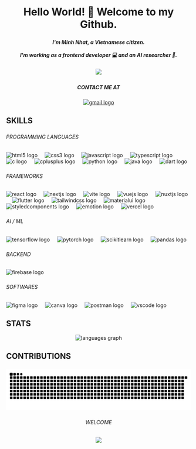 <h1 align="center">Hello World! 👋 Welcome to my Github.</h1>

###

<h5 align="center">I'm Minh Nhat, a Vietnamese citizen.<br><br>I'm working as a frontend developer 💻 and an AI researcher 🤖.</h5>

###

<div align="center">
  <img height="200" src="https://media.giphy.com/media/6ib6KPmkeAjDTxMxij/giphy.gif?cid=ecf05e47g94dsxq0dr1m5rft32j2yqnpg4o1tvlljew6ed4r&ep=v1_gifs_search&rid=giphy.gif&ct=g"  />
</div>

###

<h5 align="center">CONTACT ME AT</h5>

###

<div align="center">
  <a href="mailto:tqmnhat225@gmail.com" target="_blank">
    <img src="https://raw.githubusercontent.com/maurodesouza/profile-readme-generator/master/src/assets/icons/social/gmail/default.svg" width="72" height="40" alt="gmail logo"  />
  </a>
</div>

###

<h2 align="left">SKILLS</h2>

###

<h6 align="left">PROGRAMMING  LANGUAGES</h6>

###

<div align="left">
  <img src="https://skillicons.dev/icons?i=html" height="40" alt="html5 logo"  />
  <img width="12" />
  <img src="https://skillicons.dev/icons?i=css" height="40" alt="css3 logo"  />
  <img width="12" />
  <img src="https://skillicons.dev/icons?i=js" height="40" alt="javascript logo"  />
  <img width="12" />
  <img src="https://skillicons.dev/icons?i=ts" height="40" alt="typescript logo"  />
  <img width="12" />
  <img src="https://skillicons.dev/icons?i=c" height="40" alt="c logo"  />
  <img width="12" />
  <img src="https://skillicons.dev/icons?i=cpp" height="40" alt="cplusplus logo"  />
  <img width="12" />
  <img src="https://skillicons.dev/icons?i=py" height="40" alt="python logo"  />
  <img width="12" />
  <img src="https://skillicons.dev/icons?i=java" height="40" alt="java logo"  />
  <img width="12" />
  <img src="https://skillicons.dev/icons?i=dart" height="40" alt="dart logo"  />
</div>

###

<h6 align="left">FRAMEWORKS</h6>

###

<div align="left">
  <img src="https://skillicons.dev/icons?i=react" height="40" alt="react logo"  />
  <img width="12" />
  <img src="https://skillicons.dev/icons?i=nextjs" height="40" alt="nextjs logo"  />
  <img width="12" />
  <img src="https://skillicons.dev/icons?i=vite" height="40" alt="vite logo"  />
  <img width="12" />
  <img src="https://skillicons.dev/icons?i=vue" height="40" alt="vuejs logo"  />
  <img width="12" />
  <img src="https://skillicons.dev/icons?i=nuxtjs" height="40" alt="nuxtjs logo"  />
  <img width="12" />
  <img src="https://skillicons.dev/icons?i=flutter" height="40" alt="flutter logo"  />
  <img width="12" />
  <img src="https://skillicons.dev/icons?i=tailwind" height="40" alt="tailwindcss logo"  />
  <img width="12" />
  <img src="https://skillicons.dev/icons?i=materialui" height="40" alt="materialui logo"  />
  <img width="12" />
  <img src="https://skillicons.dev/icons?i=styledcomponents" height="40" alt="styledcomponents logo"  />
  <img width="12" />
  <img src="https://skillicons.dev/icons?i=emotion" height="40" alt="emotion logo"  />
  <img width="12" />
  <img src="https://skillicons.dev/icons?i=vercel" height="40" alt="vercel logo"  />
</div>

###

<h6 align="left">AI / ML</h6>

###

<div align="left">
  <img src="https://skillicons.dev/icons?i=tensorflow" height="40" alt="tensorflow logo"  />
  <img width="12" />
  <img src="https://skillicons.dev/icons?i=pytorch" height="40" alt="pytorch logo"  />
  <img width="12" />
  <img src="https://skillicons.dev/icons?i=scikitlearn" height="40" alt="scikitlearn logo"  />
  <img width="12" />
  <img src="https://cdn.simpleicons.org/pandas/150458" height="40" alt="pandas logo"  />
</div>

###

<h6 align="left">BACKEND</h6>

###

<div align="left">
  <img src="https://cdn.jsdelivr.net/gh/devicons/devicon/icons/firebase/firebase-plain.svg" height="40" alt="firebase logo"  />
</div>

###

<h6 align="left">SOFTWARES</h6>

###

<div align="left">
  <img src="https://skillicons.dev/icons?i=figma" height="40" alt="figma logo"  />
  <img width="12" />
  <img src="https://cdn.simpleicons.org/canva/00C4CC" height="40" alt="canva logo"  />
  <img width="12" />
  <img src="https://skillicons.dev/icons?i=postman" height="40" alt="postman logo"  />
  <img width="12" />
  <img src="https://skillicons.dev/icons?i=vscode" height="40" alt="vscode logo"  />
</div>

###

<h2 align="left">STATS</h2>

<div align="center">
  <img src="https://github-readme-stats-beta-ten-57.vercel.app/api/top-langs?username=mnhatwwpt&langs_count=8&locale=en&hide_title=false&theme=dracula&hide_border=false&order=2" alt="languages graph"  />
</div>

###

<h2 align="left">CONTRIBUTIONS</h2>

###

<picture>
  <source media="(prefers-color-scheme: dark)" srcset="https://github.com/mnhatwwpt/mnhatwwpt/blob/output/github-contribution-grid-snake-dark.svg" />
  <source media="(prefers-color-scheme: light)" srcset="https://github.com/mnhatwwpt/mnhatwwpt/blob/output/github-contribution-grid-snake.svg" />
  <img alt="github-snake" src="https://github.com/mnhatwwpt/mnhatwwpt/blob/output/github-contribution-grid-snake.svg" />
</picture>

###

<h6 align="center">WELCOME</h6>

###

<div align="center">
  <img src="https://profile-counter.glitch.me/mnhatwwpt/count.svg?"  />
</div>

###
